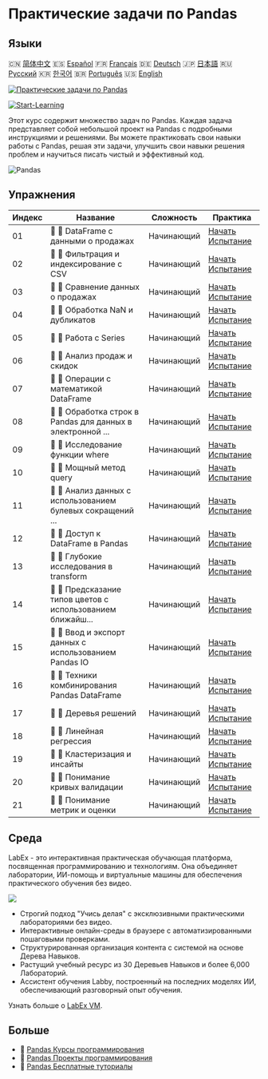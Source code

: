 # Практические задачи по Pandas

## Языки

🇨🇳 [简体中文](README_zh.md) 🇪🇸 [Español](README_es.md) 🇫🇷 [Français](README_fr.md) 🇩🇪 [Deutsch](README_de.md) 🇯🇵 [日本語](README_ja.md) 🇷🇺 [Русский](README_ru.md) 🇰🇷 [한국어](README_ko.md) 🇧🇷 [Português](README_pt.md) 🇺🇸 [English](README.md) 

[![Практические задачи по Pandas](https://cover-creator.labex.io/pandas-practice-challenges.png?lang=ru)](https://labex.io/ru/courses/pandas-practice-challenges)

[![Start-Learning](https://img.shields.io/badge/Start-Learning-whitesmoke?style=for-the-badge)](https://labex.io/ru/courses/pandas-practice-challenges)

Этот курс содержит множество задач по Pandas. Каждая задача представляет собой небольшой проект на Pandas с подробными инструкциями и решениями. Вы можете практиковать свои навыки работы с Pandas, решая эти задачи, улучшить свои навыки решения проблем и научиться писать чистый и эффективный код.

![Pandas](https://img.shields.io/badge/Pandas-whitesmoke?style=for-the-badge&logo=pandas)


## Упражнения

|   Индекс | Название                                                    | Сложность   | Практика                                                                                                                              |
|----------|-------------------------------------------------------------|-------------|---------------------------------------------------------------------------------------------------------------------------------------|
|       01 | 🎯 🔵 DataFrame с данными о продажах                        | Начинающий  | <a target='_blank' href='https://labex.io/ru/labs/python-dataframe-with-sales-data-22107'>Начать Испытание</a>                        |
|       02 | 🎯 🔵 Фильтрация и индексирование с CSV                     | Начинающий  | <a target='_blank' href='https://labex.io/ru/labs/python-filtering-and-indexing-with-csv-67543'>Начать Испытание</a>                  |
|       03 | 🎯 🔵 Сравнение данных о продажах                           | Начинающий  | <a target='_blank' href='https://labex.io/ru/labs/python-sales-data-comparison-92717'>Начать Испытание</a>                            |
|       04 | 🎯 🔵 Обработка NaN и дубликатов                            | Начинающий  | <a target='_blank' href='https://labex.io/ru/labs/python-handling-nan-and-duplicates-189438'>Начать Испытание</a>                     |
|       05 | 🎯 🔵 Работа с Series                                       | Начинающий  | <a target='_blank' href='https://labex.io/ru/labs/python-working-with-series-67550'>Начать Испытание</a>                              |
|       06 | 🎯 🔵 Анализ продаж и скидок                                | Начинающий  | <a target='_blank' href='https://labex.io/ru/labs/python-analyzing-sales-and-discounts-23740'>Начать Испытание</a>                    |
|       07 | 🎯 🔵 Операции с математикой DataFrame                      | Начинающий  | <a target='_blank' href='https://labex.io/ru/labs/python-dataframe-math-operations-172040'>Начать Испытание</a>                       |
|       08 | 🎯 🔵 Обработка строк в Pandas для данных в электронной ... | Начинающий  | <a target='_blank' href='https://labex.io/ru/labs/python-pandas-string-manipulation-for-e-commerce-data-29301'>Начать Испытание</a>   |
|       09 | 🎯 🔵 Исследование функции where                            | Начинающий  | <a target='_blank' href='https://labex.io/ru/labs/python-exploring-the-where-function-53379'>Начать Испытание</a>                     |
|       10 | 🎯 🔵 Мощный метод query                                    | Начинающий  | <a target='_blank' href='https://labex.io/ru/labs/python-the-powerful-query-method-29827'>Начать Испытание</a>                        |
|       11 | 🎯 🔵 Анализ данных с использованием булевых сокращений ... | Начинающий  | <a target='_blank' href='https://labex.io/ru/labs/python-pandas-boolean-reductions-data-analysis-53381'>Начать Испытание</a>          |
|       12 | 🎯 🔵 Доступ к DataFrame в Pandas                           | Начинающий  | <a target='_blank' href='https://labex.io/ru/labs/python-pandas-dataframe-accessors-47122'>Начать Испытание</a>                       |
|       13 | 🎯 🔵 Глубокие исследования в transform                     | Начинающий  | <a target='_blank' href='https://labex.io/ru/labs/python-a-deep-dive-into-transform-23742'>Начать Испытание</a>                       |
|       14 | 🎯 🔵 Предсказание типов цветов с использованием ближайш... | Начинающий  | <a target='_blank' href='https://labex.io/ru/labs/sklearn-predicting-flower-types-with-nearest-neighbors-256147'>Начать Испытание</a> |
|       15 | 🎯 🔵 Ввод и экспорт данных с использованием Pandas IO      | Начинающий  | <a target='_blank' href='https://labex.io/ru/labs/python-pandas-io-data-ingestion-and-export-47120'>Начать Испытание</a>              |
|       16 | 🎯 🔵 Техники комбинирования Pandas DataFrame               | Начинающий  | <a target='_blank' href='https://labex.io/ru/labs/python-pandas-dataframe-combination-techniques-16435'>Начать Испытание</a>          |
|       17 | 🎯 🔵 Деревья решений                                       | Начинающий  | <a target='_blank' href='https://labex.io/ru/labs/python-decision-trees-92597'>Начать Испытание</a>                                   |
|       18 | 🎯 🔵 Линейная регрессия                                    | Начинающий  | <a target='_blank' href='https://labex.io/ru/labs/python-linear-regression-185171'>Начать Испытание</a>                               |
|       19 | 🎯 🔵 Кластеризация и инсайты                               | Начинающий  | <a target='_blank' href='https://labex.io/ru/labs/python-clustering-and-insights-198286'>Начать Испытание</a>                         |
|       20 | 🎯 🔵 Понимание кривых валидации                            | Начинающий  | <a target='_blank' href='https://labex.io/ru/labs/python-understanding-validation-curves-106940'>Начать Испытание</a>                 |
|       21 | 🎯 🔵 Понимание метрик и оценки                             | Начинающий  | <a target='_blank' href='https://labex.io/ru/labs/python-understanding-metrics-and-scoring-185172'>Начать Испытание</a>               |

## Среда

LabEx - это интерактивная практическая обучающая платформа, посвященная программированию и технологиям. Она объединяет лаборатории, ИИ-помощь и виртуальные машины для обеспечения практического обучения без видео.

![](https://tutorial-screenshot.getvm.io/images/vm-1725247253.png)

- Строгий подход "Учись делая" с эксклюзивными практическими лабораториями без видео.
- Интерактивные онлайн-среды в браузере с автоматизированными пошаговыми проверками.
- Структурированная организация контента с системой на основе Дерева Навыков.
- Растущий учебный ресурс из 30 Деревьев Навыков и более 6,000 Лабораторий.
- Ассистент обучения Labby, построенный на последних моделях ИИ, обеспечивающий разговорный опыт обучения.

Узнать больше о [LabEx VM](https://support.labex.io/using-labex/virtual-machine).

## Больше

- 🔗 [Pandas Курсы программирования](https://github.com/labex-labs/awesome-programming-courses)
- 🔗 [Pandas Проекты программирования](https://github.com/labex-labs/awesome-programming-projects)
- 🔗 [Pandas Бесплатные туториалы](https://github.com/labex-labs/pandas-free-tutorials)

